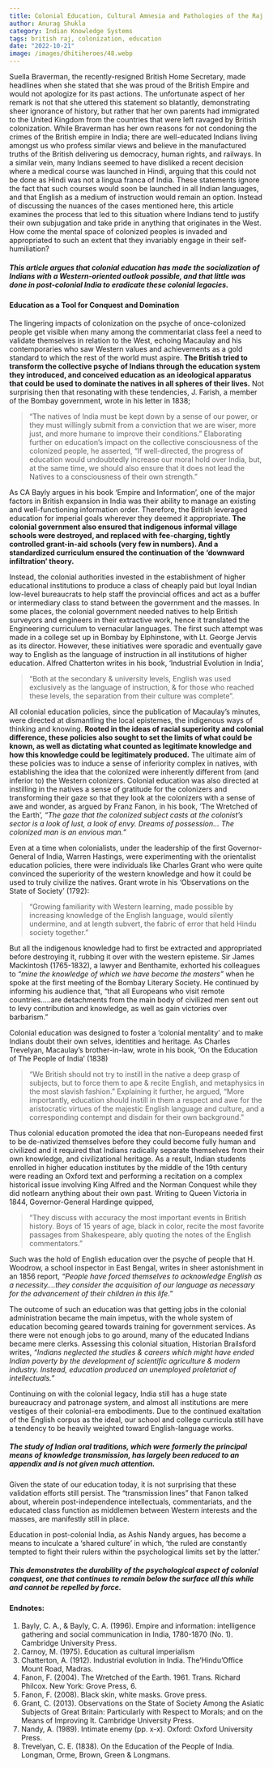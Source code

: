 ```yaml
---
title: Colonial Education, Cultural Amnesia and Pathologies of the Raj
author: Anurag Shukla
category: Indian Knowledge Systems
tags: british raj, colonization, education
date: "2022-10-21"
image: /images/dhitiheroes/48.webp
---
```


Suella Braverman, the recently-resigned British Home Secretary, made headlines when she stated that she was proud of the British Empire and would not apologize for its past actions. The unfortunate aspect of her remark is not that she uttered this statement so blatantly, demonstrating sheer ignorance of history, but rather that her own parents had immigrated to the United Kingdom from the countries that were left ravaged by British colonization. While Braverman has her own reasons for not condoning the crimes of the British empire in India; there are well-educated Indians living amongst us who profess similar views and believe in the manufactured truths of the British delivering us democracy, human rights, and railways. In a similar vein, many Indians seemed to have disliked a recent decision where a medical course was launched in Hindi, arguing that this could not be done as Hindi was not a lingua franca of India. These statements ignore the fact that such courses would soon be launched in all Indian languages, and that English as a medium of instruction would remain an option. Instead of discussing the nuances of the cases mentioned here, this article examines the process that led to this situation where Indians tend to justify their own subjugation and take pride in anything that originates in the West. How come the mental space of colonized peoples is invaded and appropriated to such an extent that they invariably engage in their self-humiliation?

##### This article argues that colonial education has made the socialization of Indians with a Western-oriented outlook possible, and that little was done in post-colonial India to eradicate these colonial legacies.

#### Education as a Tool for Conquest and Domination
The lingering impacts of colonization on the psyche of once-colonized people get visible when many among the commentariat class feel a need to validate themselves in relation to the West, echoing Macaulay and his contemporaries who saw Western values and achievements as a gold standard to which the rest of the world must aspire. **The British tried to transform the collective psyche of Indians through the education system they introduced, and conceived education as an ideological apparatus that could be used to dominate the natives in all spheres of their lives.** Not surprising then that resonating with these tendencies, J. Farish, a member of the Bombay government, wrote in his letter in 1838;

> “The natives of India must be kept down by a sense of our power, or they must willingly submit from a conviction that we are wiser, more just, and more humane to improve their conditions.” Elaborating further on education’s impact on the collective consciousness of the colonized people, he asserted, “If well-directed, the progress of education would undoubtedly increase our moral hold over India, but, at the same time, we should also ensure that it does not lead the Natives to a consciousness of their own strength.”

As CA Bayly argues in his book ‘Empire and Information’, one of the major factors in British expansion in India was their ability to manage an existing and well-functioning information order. Therefore, the British leveraged education for imperial goals wherever they deemed it appropriate. **The colonial government also ensured that indigenous informal village schools were destroyed, and replaced with fee-charging, tightly controlled grant-in-aid schools (very few in numbers). And a standardized curriculum ensured the continuation of the ‘downward infiltration’ theory.**

Instead, the colonial authorities invested in the establishment of higher educational institutions to produce a class of cheaply paid but loyal Indian low-level bureaucrats to help staff the provincial offices and act as a buffer or intermediary class to stand between the government and the masses. In some places, the colonial government needed natives to help British surveyors and engineers in their extractive work, hence it translated the Engineering curriculum to vernacular languages. The first such attempt was made in a college set up in Bombay by Elphinstone, with Lt. George Jervis as its director. However, these initiatives were sporadic and eventually gave way to English as the language of instruction in all institutions of higher education. Alfred Chatterton writes in his book, ‘Industrial Evolution in India’,

> “Both at the secondary & university levels, English was used exclusively as the language of instruction, & for those who reached these levels, the separation from their culture was complete”.

All colonial education policies, since the publication of Macaulay’s minutes, were directed at dismantling the local epistemes, the indigenous ways of thinking and knowing. **Rooted in the ideas of racial superiority and colonial difference, these policies also sought to set the limits of what could be known, as well as dictating what counted as legitimate knowledge and how this knowledge could be legitimately produced.** The ultimate aim of these policies was to induce a sense of inferiority complex in natives, with establishing the idea that the colonized were inherently different from (and inferior to) the Western colonizers. Colonial education was also directed at instilling in the natives a sense of gratitude for the colonizers and transforming their gaze so that they look at the colonizers with a sense of awe and wonder, as argued by Franz Fanon, in his book, ‘The Wretched of the Earth’, *“The gaze that the colonized subject casts at the colonist’s sector is a look of lust, a look of envy. Dreams of possession… The colonized man is an envious man.”*

Even at a time when colonialists, under the leadership of the first Governor-General of India, Warren Hastings, were experimenting with the orientalist education policies, there were individuals like Charles Grant who were quite convinced the superiority of the western knowledge and how it could be used to truly civilize the natives. Grant wrote in his ‘Observations on the State of Society’ (1792):

> “Growing familiarity with Western learning, made possible by increasing knowledge of the English language, would silently undermine, and at length subvert, the fabric of error that held Hindu society together.”

But all the indigenous knowledge had to first be extracted and appropriated before destroying it, rubbing it over with the western episteme. Sir James Mackintosh (1765-1832), a lawyer and Benthamite, exhorted his colleagues to *“mine the knowledge of which we have become the masters”* when he spoke at the first meeting of the Bombay Literary Society. He continued by informing his audience that, “that all Europeans who visit remote countries…..are detachments from the main body of civilized men sent out to levy contribution and knowledge, as well as gain victories over barbarism.”

Colonial education was designed to foster a ‘colonial mentality’ and to make Indians doubt their own selves, identities and heritage. As Charles Trevelyan, Macaulay’s brother-in-law, wrote in his book, ‘On the Education of The People of India’ (1838)

> “We British should not try to instill in the native a deep grasp of subjects, but to force them to ape & recite English, and metaphysics in the most slavish fashion.” Explaining it further, he argued, “More importantly, education should instill in them a respect and awe for the aristocratic virtues of the majestic English language and culture, and a corresponding contempt and disdain for their own background.”

Thus colonial education promoted the idea that non-Europeans needed first to be de-nativized themselves before they could become fully human and civilized and it required that Indians radically separate themselves from their own knowledge, and civilizational heritage. As a result, Indian students enrolled in higher education institutes by the middle of the 19th century were reading an Oxford text and performing a recitation on a complex historical issue involving King Alfred and the Norman Conquest while they did notlearn anything about their own past. Writing to Queen Victoria in 1844, Governor-General Hardinge quipped,

> “They discuss with accuracy the most important events in British history. Boys of 15 years of age, black in color, recite the most favorite passages from Shakespeare, ably quoting the notes of the English commentators.”

Such was the hold of English education over the psyche of people that H. Woodrow, a school inspector in East Bengal, writes in sheer astonishment in an 1856 report, *“People have forced themselves to acknowledge English as a necessity….they consider the acquisition of our language as necessary for the advancement of their children in this life.”*

The outcome of such an education was that getting jobs in the colonial administration became the main impetus, with the whole system of education becoming geared towards training for government services. As there were not enough jobs to go around, many of the educated Indians became mere clerks. Assessing this colonial situation, Historian Brailsford writes, *“Indians neglected the studies & careers which might have ended Indian poverty by the development of scientific agriculture & modern industry. Instead, education produced an unemployed proletariat of intellectuals.”*

Continuing on with the colonial legacy, India still has a huge state bureaucracy and patronage system, and almost all institutions are mere vestiges of their colonial-era embodiments. Due to the continued exaltation of the English corpus as the ideal, our school and college curricula still have a tendency to be heavily weighted toward English-language works.

##### The study of Indian oral traditions, which were formerly the principal means of knowledge transmission, has largely been reduced to an appendix and is not given much attention.

Given the state of our education today, it is not surprising that these validation efforts still persist. The “transmission lines” that Fanon talked about, wherein post-independence intellectuals, commentariats, and the educated class function as middlemen between Western interests and the masses, are manifestly still in place.

Education in post-colonial India, as Ashis Nandy argues, has become a means to inculcate a ‘shared culture’ in which, ‘the ruled are constantly tempted to fight their rulers within the psychological limits set by the latter.’

##### This demonstrates the durability of the psychological aspect of colonial conquest, one that continues to remain below the surface all this while and cannot be repelled by force.

#### Endnotes:
1. Bayly, C. A., & Bayly, C. A. (1996). Empire and information: intelligence gathering and social communication in India, 1780-1870 (No. 1). Cambridge University Press.
2. Carnoy, M. (1975). Education as cultural imperialism
3. Chatterton, A. (1912). Industrial evolution in India. The’Hindu’Office Mount Road, Madras.
4. Fanon, F. (2004). The Wretched of the Earth. 1961. Trans. Richard Philcox. New York: Grove Press, 6.
5. Fanon, F. (2008). Black skin, white masks. Grove press.
6. Grant, C. (2013). Observations on the State of Society Among the Asiatic Subjects of Great Britain: Particularly with Respect to Morals; and on the Means of Improving It. Cambridge University Press.
7. Nandy, A. (1989). Intimate enemy (pp. x-x). Oxford: Oxford University Press.
8. Trevelyan, C. E. (1838). On the Education of the People of India. Longman, Orme, Brown, Green & Longmans.